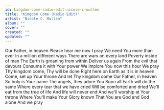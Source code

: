 ```yaml
---
id: kingdom-come-radio-edit-nicole-c-mullen
title: "Kingdom Come (Radio Edit)"
artist: "Nicole C. Mullen"
album: ""
cover: ""
created: ""
updated: ""
---
```


Our Father, in heaven
Please hear me now I pray
We need You more than ever
In a million different ways
There are wars on every land
Poverty inside of man
The Earth is groaning from within
Deliver us again
From the evil that devours
Consume it with Your power
We implore You now this hour
We pray
Thy kingdom come, Thy will be done
Right here on Earth as it is in heaven
Come, set up Your throne
And let Thy kingdom come
Our Father, in heaven
So holy is Your name
The angels, they adore You
Soon all Earth will do the same
Where every tear that we have cried
Will be comforted and dried
We'll eat from the tree of life
And life will never end
And we'll worship at Your throne
Where You'll make Your Glory known
That You are God and God alone
And we pray